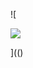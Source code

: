 ![

<img SRC= ../../../../../../../img/onload/../../\github.com/r89shi/r89shi.github.io/blob/master/teste.js >

](()
